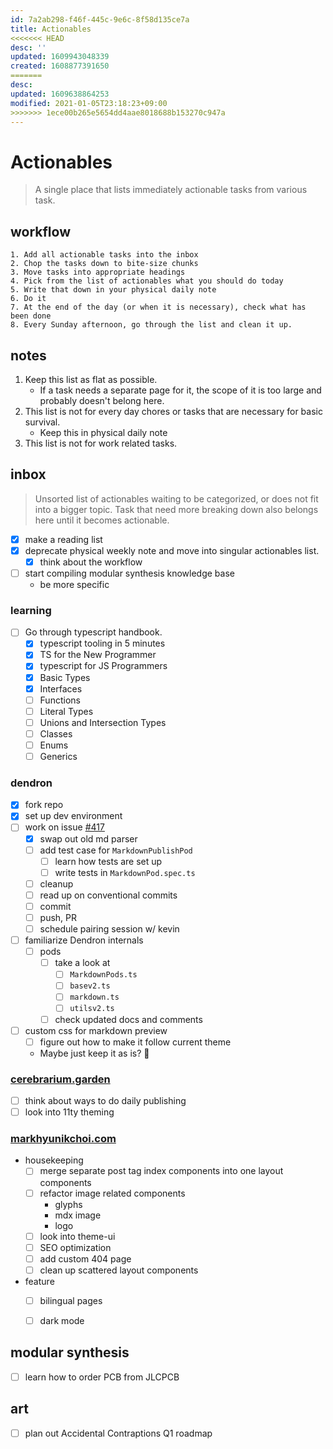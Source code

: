 ```yaml
---
id: 7a2ab298-f46f-445c-9e6c-8f58d135ce7a
title: Actionables
<<<<<<< HEAD
desc: ''
updated: 1609943048339
created: 1608877391650
=======
desc: 
updated: 1609638864253
modified: 2021-01-05T23:18:23+09:00
>>>>>>> 1ece00b265e5654dd4aae8018688b153270c947a
---
```


# Actionables

> A single place that lists immediately actionable tasks from various task.

## workflow
```
1. Add all actionable tasks into the inbox
2. Chop the tasks down to bite-size chunks
3. Move tasks into appropriate headings
4. Pick from the list of actionables what you should do today
5. Write that down in your physical daily note
6. Do it
7. At the end of the day (or when it is necessary), check what has been done
8. Every Sunday afternoon, go through the list and clean it up.
```

## notes
1. Keep this list as flat as possible. 
    - If a task needs a separate page for it, the scope of it is too large and probably doesn't belong here.
2. This list is not for every day chores or tasks that are necessary for basic survival.
    - Keep this in physical daily note
3. This list is not for work related tasks.

## inbox

> Unsorted list of actionables waiting to be categorized, or does not fit into a bigger topic. 
Task that need more breaking down also belongs here until it becomes actionable.

- [x] make a reading list
- [x] deprecate physical weekly note and move into singular actionables list.
    - [x] think about the workflow
- [ ] start compiling modular synthesis knowledge base
    - be more specific



### learning
- [ ] Go through typescript handbook.
    - [x] typescript tooling in 5 minutes
    - [x] TS for the New Programmer
    - [x] typescript for JS Programmers
    - [x] Basic Types
    - [x] Interfaces
    - [ ] Functions
    - [ ] Literal Types
    - [ ] Unions and Intersection Types
    - [ ] Classes
    - [ ] Enums
    - [ ] Generics

### dendron
- [x] fork repo
- [x] set up dev environment
- [ ] work on issue [#417](https://github.com/dendronhq/dendron/issues/417)
    - [x] swap out old md parser
    - [ ] add test case for `MarkdownPublishPod`
        - [ ] learn how tests are set up
        - [ ] write tests in `MarkdownPod.spec.ts`
    - [ ] cleanup
    - [ ] read up on conventional commits
    - [ ] commit
    - [ ] push, PR
    - [ ] schedule pairing session w/ kevin
- [ ] familiarize Dendron internals
    - [ ] pods
        - [ ] take a look at 
            - [ ] `MarkdownPods.ts`
            - [ ] `basev2.ts`
            - [ ] `markdown.ts`
            - [ ] `utilsv2.ts`
        - [ ] check updated docs and comments
- [ ] custom css for markdown preview
    - [ ] figure out how to make it follow current theme
    - Maybe just keep it as is? :thinking:

### [cerebrarium.garden](https://cerebrarium.garden)
- [ ] think about ways to do daily publishing
- [ ] look into 11ty theming

### [markhyunikchoi.com](https://markhyunikchoi.com)
- housekeeping
    - [ ] merge separate post tag index components into one layout components
    - [ ] refactor image related components
        * glyphs
        * mdx image
        * logo
    - [ ] look into theme-ui
    - [ ] SEO optimization
    - [ ] add custom 404 page
    - [ ] clean up scattered layout components
- feature
    - [ ] bilingual pages
    - [ ] dark mode


## modular synthesis
- [ ] learn how to order PCB from JLCPCB

## art
- [ ] plan out Accidental Contraptions Q1 roadmap
